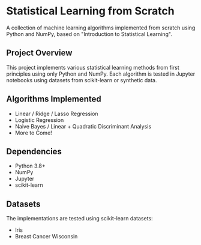 # Statistical Learning from Scratch

A collection of machine learning algorithms implemented from scratch using Python and NumPy, based on "Introduction to Statistical Learning".

## Project Overview

This project implements various statistical learning methods from first principles using only Python and NumPy. Each algorithm is tested in Jupyter notebooks using datasets from scikit-learn or synthetic data.

## Algorithms Implemented

- Linear / Ridge / Lasso Regression
- Logistic Regression
- Naive Bayes / Linear + Quadratic Discriminant Analysis
- More to Come!

## Dependencies

- Python 3.8+
- NumPy
- Jupyter
- scikit-learn

## Datasets

The implementations are tested using scikit-learn datasets:
- Iris
- Breast Cancer Wisconsin
